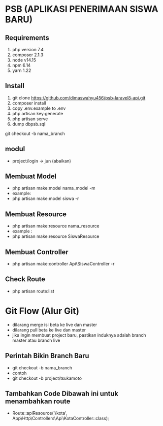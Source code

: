 # PSB (APLIKASI PENERIMAAN SISWA BARU)

## Requirements

1. php version 7.4
2. composer 2.1.3
3. node v14.15
4. npm 6.14
5. yarn 1.22

## Install

1. git clone https://github.com/dimaswahyu456/psb-laravel8-api.git
2. composer install
3. copy .env.example to .env
4. php artisan key:generate
5. php artisan serve
6. dump dbpsb.sql

git checkout -b nama_branch

## modul
* project/login -> jun (abaikan)


## Membuat Model

* php artisan make:model nama_model -m
* example:
* php artisan make:model siswa -r 

## Membuat Resource

* php artisan make:resource nama_resource
* example :
* php artisan make:resource SiswaResource

## Membuat Controller
* php artisan make:controller Api\SiswaController -r 

## Check Route
* php artisan route:list

# Git Flow (Alur Git)
* dilarang merge isi beta ke live dan master
* dilarang pull beta ke live dan master
* jika ingin membuat project baru, pastikan induknya adalah branch master atau branch live

## Perintah Bikin Branch Baru
* git checkout -b nama_branch
* contoh
* git checkout -b project/tsukamoto

## Tambahkan Code Dibawah ini untuk menambahkan route
* Route::apiResource('/kota', App\Http\Controllers\Api\KotaController::class);



